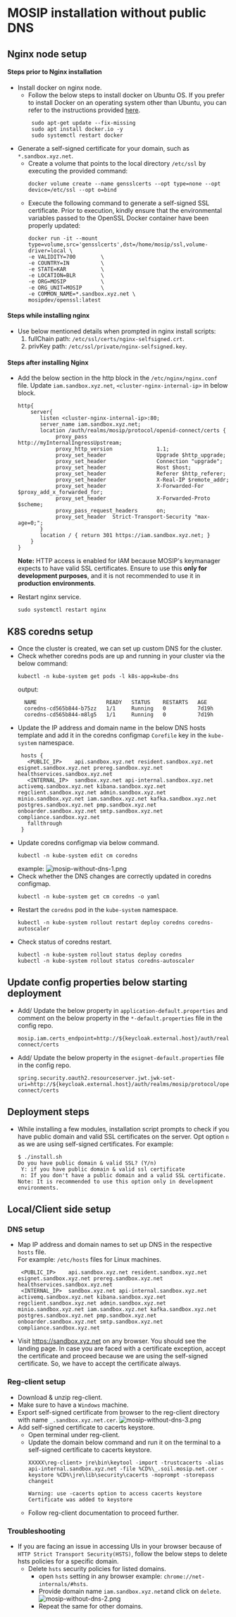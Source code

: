# MOSIP installation without public DNS

## Nginx node setup

#### Steps prior to Nginx installation
* Install docker on nginx node.
    * Follow the below steps to install docker on Ubuntu OS. If you prefer to install Docker on an operating system other than Ubuntu, you can refer to the instructions provided [here](https://docs.docker.com/engine/install/#server).
      ```
       sudo apt-get update --fix-missing
       sudo apt install docker.io -y
       sudo systemctl restart docker
      ```
* Generate a self-signed certificate for your domain, such as `*.sandbox.xyz.net`.
    * Create a volume that points to the local directory `/etc/ssl` by executing the provided command:
      ```
      docker volume create --name gensslcerts --opt type=none --opt device=/etc/ssl --opt o=bind
      ```
    * Execute the following command to generate a self-signed SSL certificate.
      Prior to execution, kindly ensure that the environmental variables passed to the OpenSSL Docker container have been properly updated:
      ```
      docker run -it --mount type=volume,src='gensslcerts',dst=/home/mosip/ssl,volume-driver=local \
      -e VALIDITY=700        \
      -e COUNTRY=IN          \
      -e STATE=KAR           \
      -e LOCATION=BLR        \
      -e ORG=MOSIP           \
      -e ORG_UNIT=MOSIP      \
      -e COMMON_NAME=*.sandbox.xyz.net \
      mosipdev/openssl:latest 
      ```

#### Steps while installing nginx
* Use below mentioned details when prompted in nginx install scripts:
    1. fullChain path: `/etc/ssl/certs/nginx-selfsigned.crt`.
    1. privKey path: `/etc/ssl/private/nginx-selfsigned.key`.

#### Steps after installing Nginx
* Add the below section in the http block in the `/etc/nginx/nginx.conf` file. Update `iam.sandbox.xyz.net`, `<cluster-nginx-internal-ip>` in below block.
  ```
  http{
      server{
         listen <cluster-nginx-internal-ip>:80;
         server_name iam.sandbox.xyz.net;
         location /auth/realms/mosip/protocol/openid-connect/certs {
              proxy_pass                      http://myInternalIngressUpstream;
              proxy_http_version              1.1;
              proxy_set_header                Upgrade $http_upgrade;
              proxy_set_header                Connection "upgrade";
              proxy_set_header                Host $host;
              proxy_set_header                Referer $http_referer;
              proxy_set_header                X-Real-IP $remote_addr;
              proxy_set_header                X-Forwarded-For $proxy_add_x_forwarded_for;
              proxy_set_header                X-Forwarded-Proto $scheme;
              proxy_pass_request_headers      on;
              proxy_set_header  Strict-Transport-Security "max-age=0;";
         }
         location / { return 301 https://iam.sandbox.xyz.net; }
      }
  }
  ```
  **Note:** HTTP access is enabled for IAM because MOSIP's keymanager expects to have valid SSL certificates.
            Ensure to use this **only for development purposes**, and it is not recommended to use it in **production environments**.

* Restart nginx service.
  ```
  sudo systemctl restart nginx
  ```

## K8S coredns setup
* Once the cluster is created, we can set up custom DNS for the cluster.
* Check whether coredns pods are up and running in your cluster via the below command:
  ```
  kubectl -n kube-system get pods -l k8s-app=kube-dns
  ```
  output:
  ```
    NAME                      READY   STATUS    RESTARTS   AGE
    coredns-cd565b844-b75zz   1/1     Running   0          7d19h
    coredns-cd565b844-m8lg5   1/1     Running   0          7d19h
  ```
* Update the IP address and domain name in the below DNS hosts template and add it in the coredns configmap `Corefile` key in the `kube-system` namespace.
  ```
   hosts {
     <PUBLIC_IP>    api.sandbox.xyz.net resident.sandbox.xyz.net esignet.sandbox.xyz.net prereg.sandbox.xyz.net healthservices.sandbox.xyz.net
     <INTERNAL_IP>  sandbox.xyz.net api-internal.sandbox.xyz.net activemq.sandbox.xyz.net kibana.sandbox.xyz.net regclient.sandbox.xyz.net admin.sandbox.xyz.net minio.sandbox.xyz.net iam.sandbox.xyz.net kafka.sandbox.xyz.net postgres.sandbox.xyz.net pmp.sandbox.xyz.net onboarder.sandbox.xyz.net smtp.sandbox.xyz.net compliance.sandbox.xyz.net
     fallthrough
   }
  ```
* Update coredns configmap via below command.
  ```
  kubectl -n kube-system edit cm coredns
  ```
  example:
  ![mosip-without-dns-1.png](_images/mosip-without-dns-1.png)
* Check whether the DNS changes are correctly updated in coredns configmap.
  ```
  kubectl -n kube-system get cm coredns -o yaml
  ```
* Restart the `coredns` pod in the `kube-system` namespace.
  ```
  kubectl -n kube-system rollout restart deploy coredns coredns-autoscaler
  ```
* Check status of coredns restart.
  ```
  kubectl -n kube-system rollout status deploy coredns
  kubectl -n kube-system rollout status coredns-autoscaler
  ```

## Update config properties below starting deployment
* Add/ Update the below property in `application-default.properties` and comment on the below property in the `*-default.properties` file in the config repo.
  ```
  mosip.iam.certs_endpoint=http://${keycloak.external.host}/auth/realms/mosip/protocol/openid-connect/certs
  ```
* Add/ Update the below property in the `esignet-default.properties` file in the config repo.
  ```
  spring.security.oauth2.resourceserver.jwt.jwk-set-uri=http://${keycloak.external.host}/auth/realms/mosip/protocol/openid-connect/certs
  ```

## Deployment steps
* While installing a few modules, installation script prompts to check if you have public domain and valid SSL certificates on the server.
  Opt option `n` as we are using self-signed certificates.
  For example:
  ```
  $ ./install.sh
  Do you have public domain & valid SSL? (Y/n) 
   Y: if you have public domain & valid ssl certificate
   n: If you don't have a public domain and a valid SSL certificate. Note: It is recommended to use this option only in development environments.
  ```

## Local/Client side setup
### DNS setup
* Map IP address and domain names to set up DNS in the respective `hosts` file. <br>
  For example: `/etc/hosts` files for Linux machines.
  ```
   <PUBLIC_IP>    api.sandbox.xyz.net resident.sandbox.xyz.net esignet.sandbox.xyz.net prereg.sandbox.xyz.net healthservices.sandbox.xyz.net
   <INTERNAL_IP>  sandbox.xyz.net api-internal.sandbox.xyz.net activemq.sandbox.xyz.net kibana.sandbox.xyz.net regclient.sandbox.xyz.net admin.sandbox.xyz.net minio.sandbox.xyz.net iam.sandbox.xyz.net kafka.sandbox.xyz.net postgres.sandbox.xyz.net pmp.sandbox.xyz.net onboarder.sandbox.xyz.net smtp.sandbox.xyz.net compliance.sandbox.xyz.net
  ```
* Visit https://sandbox.xyz.net on any browser. You should see the landing page.
  In case you are faced with a certificate exception, accept the certificate and proceed because we are using the self-signed certificate.
  So, we have to accept the certificate always.

### Reg-client setup
* Download & unzip reg-client.
* Make sure to have a `Windows` machine.
* Export self-signed certificate from browser to the reg-client directory with name `_.sandbox.xyz.net.cer`.
  ![mosip-without-dns-3.png](_images/mosip-without-dns-3.png)
* Add self-signed certificate to cacerts keystore.
    * Open terminal under reg-client.
    * Update the domain below command and run it on the terminal to a self-signed certificate to cacerts keystore.
      ```
      XXXXX\reg-client> jre\bin\keytool -import -trustcacerts -alias api-internal.sandbox.xyz.net -file %CD%\_.soil.mosip.net.cer -keystore %CD%\jre\lib\security\cacerts -noprompt -storepass changeit
      
      Warning: use -cacerts option to access cacerts keystore
      Certificate was added to keystore
      ```
    * Follow reg-client documentation to proceed further.

### Troubleshooting
* If you are facing an issue in accessing UIs in your browser because of `HTTP Strict Transport Security(HSTS)`, follow the below steps to delete hsts policies for a specific domain.
  * Delete `hsts` security policies for listed domains.
    * open `hsts` setting in any browser example: `chrome://net-internals/#hsts`.
    * Provide domain name `iam.sandbox.xyz.net`and click on `delete`.
      ![mosip-without-dns-2.png](_images/mosip-without-dns-2.png)
    * Repeat the same for other domains.